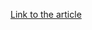 [Link to the article](https://www.akamai.com/blog/security/akamai-mfa-in-action-single-sign-on-is-phish-proof-and-simple-to-use)
